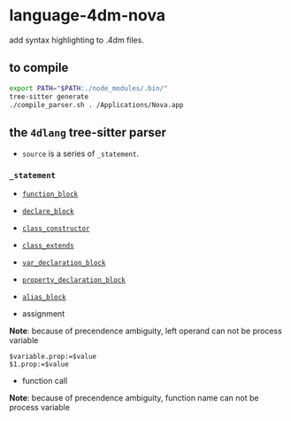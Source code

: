 # language-4dm-nova
add syntax highlighting to .4dm files.

## to compile

```sh
export PATH="$PATH:./node_modules/.bin/"
tree-sitter generate
./compile_parser.sh . /Applications/Nova.app
```

## the `4dlang` tree-sitter parser

* `source` is a series of `_statement`.

### `_statement`

* [`function_block`](https://github.com/miyako/language-4dm-nova/blob/main/corpus/1.%20function_block.txt)
* [`declare_block`](https://github.com/miyako/language-4dm-nova/blob/main/corpus/2.%20declare_block.txt)
* [`class_constructor`](https://github.com/miyako/language-4dm-nova/blob/main/corpus/3.%20class_constructor.txt)
* [`class_extends`](https://github.com/miyako/language-4dm-nova/blob/main/corpus/4.%20class_extends.txt)
* [`var_declaration_block`](https://github.com/miyako/language-4dm-nova/blob/main/corpus/5.%20var_declaration_block.txt) 
* [`property_declaration_block`](https://github.com/miyako/language-4dm-nova/blob/main/corpus/6.%20property_declaration_block.txt) 
* [`alias_block`](https://github.com/miyako/language-4dm-nova/blob/main/corpus/7.%20alias_block.txt)  

* assignment

**Note**: because of precendence ambiguity, left operand can not be process variable

```4d
$variable.prop:=$value
$1.prop:=$value
```

* function call

**Note**: because of precendence ambiguity, function name can not be process variable


